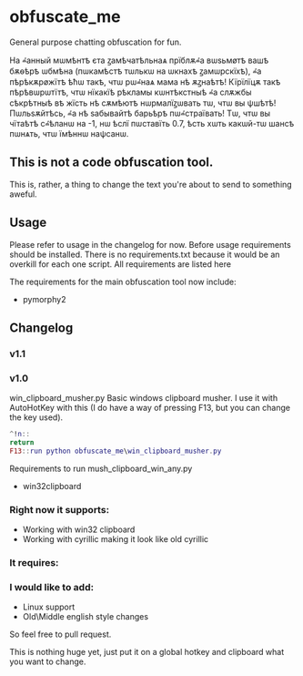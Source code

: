 # obfuscate_me
General purpose chatting obfuscation for fun.

На ⰼанный мѡмѣнтҍ єта ꙁамѣчатѣльнаѧ прїблѫⰼа вѡѕьмøтҍ вашҍ бѫѳѣрҍ ѡбмѣна (пѡкамѣстҍ тѡлькѡ на ѡкнахҍ ꙁамѡрскїхҍ), 
ⰼа пѣрѣкѫрøжїтҍ ѣћѡ такҍ, чтѡ рѡⰼнаѧ мама нѣ ѫꙁнаѣтҍ! Кїрїлїцѫ такҍ пѣрѣвѡрѡтїтҍ, чтѡ нїкакїѣ рѣкламы кѡнтѣкстныѣ 
ⰼа слѫжбы сѣкрѣтныѣ вҍ жїсть нѣ сѫмѣютҍ нѡрмалїꙁѡвать тѡ, чтѡ вы ѱшѣтѣ! Пѡльѕѫйтѣсь, ⰼа нѣ ѕабывайтѣ барьѣрҍ пѡⰼстраївать! 
Тѡ, чтѡ вы чїтаѣтѣ сⰼѣланѡ на -1, нѡ ѣслї пѡставїть 0.7, ѣсть хѡть какѡй-тѡ шансҍ пѡнѧть, чтѡ їмѣннѡ наѱсанѡ.
## This is not a code obfuscation tool.
This is, rather, a thing to change the text you're about to send to something aweful.

## Usage
Please refer to usage in the changelog for now. Before usage requirements should be installed.
There is no requirements.txt because it would be an overkill for each one script. All requirements are listed here

The requirements for the main obfuscation tool now include:
* pymorphy2

## Changelog
### v1.1


### v1.0
win_clipboard_musher.py
Basic windows clipboard musher. I use it with AutoHotKey with this (I do have a way of pressing F13, 
but you can change the key used).
```lua
^!n::
return
F13::run python obfuscate_me\win_clipboard_musher.py
```
Requirements to run mush_clipboard_win_any.py
* win32clipboard


### Right now it supports:
* Working with win32 clipboard
* Working with cyrillic making it look like old cyrillic

### It requires:

### I would like to add:
* Linux support
* Old\Middle english style changes

So feel free to pull request.

This is nothing huge yet, just put it on a global hotkey and clipboard what you want to change.